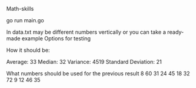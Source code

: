 Math-skills

go run main.go

In data.txt may be different numbers vertically or you can take a ready-made example Options for testing

How it should be:

Average: 33 Median: 32 Variance: 4519 Standard Deviation: 21

What numbers should be used for the previous result 8 60 31 24 45 18 32 72 9 12 46 35